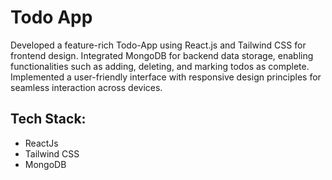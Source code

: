 # Todo App

Developed a feature-rich Todo-App using React.js and Tailwind CSS for frontend design. Integrated MongoDB for backend data storage, enabling functionalities such as adding, deleting, and marking todos as complete. Implemented a user-friendly interface with responsive design principles for seamless interaction across devices.

## Tech Stack:
- ReactJs
- Tailwind CSS
- MongoDB